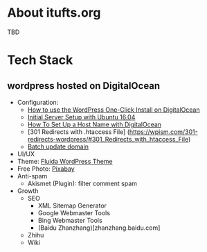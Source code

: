 # About itufts.org
TBD

# Tech Stack
## wordpress hosted on DigitalOcean
* Configuration:
  * [How to use the WordPress One-Click Install on DigitalOcean](https://www.digitalocean.com/community/tutorials/how-to-use-the-wordpress-one-click-install-on-digitalocean)
  * [Initial Server Setup with Ubuntu 16.04](https://www.digitalocean.com/community/tutorials/initial-server-setup-with-ubuntu-16-04)
  * [How To Set Up a Host Name with DigitalOcean](https://www.digitalocean.com/community/tutorials/how-to-set-up-a-host-name-with-digitalocean)
   * [301 Redirects with .htaccess File] (https://wpism.com/301-redirects-wordpress/#301_Redirects_with_htaccess_File)
   * [Batch update domain](http://www.2zzt.com/jcandcj/5883.html)
* UI/UX
 * Theme: [Fluida WordPress Theme](https://www.cryoutcreations.eu/wordpress-themes/fluida)
 * Free Photo: [Pixabay](https://pixabay.com)
* Anti-spam
  * Akismet (Plugin): filter comment spam
* Growth 
  * SEO
    * XML Sitemap Generator
    * Google Webmaster Tools
    * Bing Webmaster Tools
    * (Baidu Zhanzhang)[zhanzhang.baidu.com]
  * Zhihu
  * Wiki
  
 
